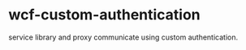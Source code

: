 wcf-custom-authentication
=========================

service library and proxy communicate using custom authentication.
